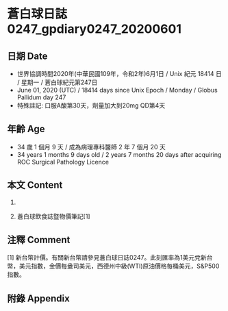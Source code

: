 [_metadata_:encoding]: - "utf-8"
[_metadata_:language]: - "zh-Hant-TW"
[_metadata_:fileformat]: - "markdown"
[_metadata_:MIME_type]: - "text/plain"
[_metadata_:markdown_version]: - "commonmark version 0.29"
[_metadata_:markdown_spec]: - "https://spec.commonmark.org/0.29/"

# 蒼白球日誌0247_gpdiary0247_20200601 #

## 日期 Date ##

* 世界協調時間2020年(中華民國109年，令和2年)6月1日 / Unix 紀元 18414 日 / 星期一 / 蒼白球紀元第247日
* June 01, 2020 (UTC) / 18414 days since Unix Epoch / Monday / Globus Pallidum day 247
* 特殊註記: 口服A酸第30天，劑量加大到20mg QD第4天

## 年齡 Age ##

* 34 歲 1 個月 9 天 / 成為病理專科醫師 2 年 7 個月 20 天
* 34 years 1 months 9 days old / 2 years 7 months 20 days after acquiring ROC Surgical Pathology Licence

## 本文 Content ##

1. 

    
2. 蒼白球飲食誌暨物價筆記[1]

    

## 注釋 Comment ##

[1] 新台幣計價。有關新台幣請參見蒼白球日誌0247。此刻匯率為1美元兌新台幣，美元指數，金價每盎司美元，西德州中級(WTI)原油價格每桶美元，S&P500指數。



## 附錄 Appendix ##

